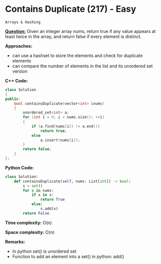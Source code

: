 # Contains Duplicate (217) - Easy

```
Arrays & Hashing
```

[**Question:**](https://leetcode.com/problems/contains-duplicate) Given an integer array nums, return true if any value appears at least twice in the array, and return false if every element is distinct.

**Approaches:**

- can use a hashset to store the elements and check for duplicate elements
- can compare the number of elements in the list and its unordered set version

**C++ Code:**

```cpp
class Solution
{
public:
    bool containsDuplicate(vector<int> &nums)
    {
        unordered_set<int> a;
        for (int i = 0; i < nums.size(); ++i)
        {
            if (a.find(nums[i]) != a.end())
                return true;
            else
                a.insert(nums[i]);
        }
        return false;
    }
};
```

**Python Code:**

```python
class Solution:
    def containsDuplicate(self, nums: List[int]) -> bool:
        s = set()
        for x in nums:
            if x in s:
                return True
            else:
                s.add(x)
        return False
```

**Time complexity:** O(n)

**Space complexity:** O(n)

**Remarks:**

- In python set() is unordered set
- Function to add an element into a set() in python: add()
